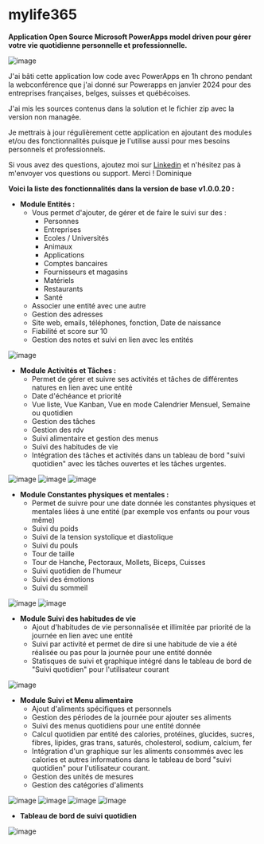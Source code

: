 # mylife365
**Application Open Source Microsoft PowerApps model driven pour gérer votre vie quotidienne personnelle et professionnelle.**

![image](https://github.com/nuage365/mylife365/assets/102873102/518eba98-136f-4c9c-9cec-1eeea3740699)

J'ai bâti cette application low code avec PowerApps en 1h chrono pendant la webconférence que j'ai donné sur Powerapps en janvier 2024 pour des entreprises françaises, belges, suisses et québécoises.

J'ai mis les sources contenus dans la solution et le fichier zip avec la version non managée.

Je mettrais à jour régulièrement cette application en ajoutant des modules et/ou des fonctionnalités puisque je l'utilise aussi pour mes besoins personnels et professionnels.

Si vous avez des questions, ajoutez moi sur [Linkedin](https://www.linkedin.com/in/dominiquedelaire/) et n'hésitez pas à m'envoyer vos questions ou support. Merci ! Dominique

**Voici la liste des fonctionnalités dans la version de base v1.0.0.20 :**

- **Module Entités :**
  - Vous permet d'ajouter, de gérer et de faire le suivi sur des :
    - Personnes
    - Entreprises
    - Ecoles / Universités
    - Animaux
    - Applications
    - Comptes bancaires
    - Fournisseurs et magasins
    - Matériels
    - Restaurants
    - Santé
  - Associer une entité avec une autre
  - Gestion des adresses
  - Site web, emails, téléphones, fonction, Date de naissance
  - Fiabilité et score sur 10
  - Gestion des notes et suivi en lien avec les entités
    
![image](https://github.com/nuage365/mylife365/assets/102873102/19fa8b55-13d1-4c9c-856f-fe0d5f34a359)

- **Module Activités et Tâches :**
  - Permet de gérer et suivre ses activités et tâches de différentes natures en lien avec une entité
  - Date d'échéance et priorité
  - Vue liste, Vue Kanban, Vue en mode Calendrier Mensuel, Semaine ou quotidien
  - Gestion des tâches
  - Gestion des rdv
  - Suivi alimentaire et gestion des menus
  - Suivi des habitudes de vie
  - Intégration des tâches et activités dans un tableau de bord "suivi quotidien" avec les tâches ouvertes et les tâches urgentes.

![image](https://github.com/nuage365/mylife365/assets/102873102/358aa21b-d713-4c7a-aca2-61d9765c316d)
![image](https://github.com/nuage365/mylife365/assets/102873102/24c48ba9-e057-4372-b37f-06637d5567a1)
![image](https://github.com/nuage365/mylife365/assets/102873102/6ba351d0-6c59-4b46-9bfa-b681efdbf4ba)


- **Module Constantes physiques et mentales :**
  - Permet de suivre pour une date donnée les constantes physiques et mentales liées à une entité (par exemple vos enfants ou pour vous même)
  - Suivi du poids
  - Suivi de la tension systolique et diastolique
  - Suivi du pouls
  - Tour de taille
  - Tour de Hanche, Pectoraux, Mollets, Biceps, Cuisses
  - Suivi quotidien de l'humeur
  - Suivi des émotions
  - Suivi du sommeil

![image](https://github.com/nuage365/mylife365/assets/102873102/58633e8d-2af0-4553-8cf4-ab1d025bc14c)
![image](https://github.com/nuage365/mylife365/assets/102873102/26eb798a-f18c-4bef-9f8d-481af13ecad2)


- **Module Suivi des habitudes de vie**
  - Ajout d'habitudes de vie personnalisée et illimitée par priorité de la journée en lien avec une entité
  - Suivi par activité et permet de dire si une habitude de vie a été réalisée ou pas pour la journée pour une entité donnée
  - Statisques de suivi et graphique intégré dans le tableau de bord de "Suivi quotidien" pour l'utilisateur courant

![image](https://github.com/nuage365/mylife365/assets/102873102/52068e2b-85ca-44bb-83d1-980823199a1c)


- **Module Suivi et Menu alimentaire**
  - Ajout d'aliments spécifiques et personnels
  - Gestion des périodes de la journée pour ajouter ses aliments
  - Suivi des menus quotidiens pour une entité donnée
  - Calcul quotidien par entité des calories, protéines, glucides, sucres, fibres, lipides, gras trans, saturés, cholesterol, sodium, calcium, fer
  - Intégration d'un graphique sur les aliments consommés avec les calories et autres informations dans le tableau de bord "suivi quotidien" pour l'utilisateur courant.
  - Gestion des unités de mesures
  - Gestion des catégories d'aliments
 
![image](https://github.com/nuage365/mylife365/assets/102873102/00b613fa-3672-4c83-9ea1-1a21e5aae9f0)
![image](https://github.com/nuage365/mylife365/assets/102873102/16276139-a086-4ff5-9ee2-c96d76e5f0ce)
![image](https://github.com/nuage365/mylife365/assets/102873102/700e9890-e4dd-4197-af7a-62b9fe36405d)
![image](https://github.com/nuage365/mylife365/assets/102873102/b6cfac91-e6fd-4090-a111-1d956ce82f9d)

- **Tableau de bord de suivi quotidien**

![image](https://github.com/nuage365/mylife365/assets/102873102/518eba98-136f-4c9c-9cec-1eeea3740699)







